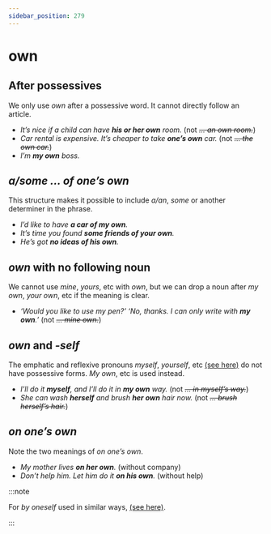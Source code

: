 ```yaml
---
sidebar_position: 279
---
```


# own

## After possessives

We only use *own* after a possessive word. It cannot directly follow an article.

- *It’s nice if a child can have **his or her own** room.* (not *~~… an own room.~~*)
- *Car rental is expensive. It’s cheaper to take **one’s own** car.* (not *~~… the own car.~~*)
- *I’m **my own** boss.*

## *a/some … of one’s own*

This structure makes it possible to include *a/an*, *some* or another determiner in the phrase.

- *I’d like to have **a car of my own**.*
- *It’s time you found **some friends of your own**.*
- *He’s got **no ideas of his own**.*

## *own* with no following noun

We cannot use *mine*, *yours*, etc with *own*, but we can drop a noun after *my own*, *your own*, etc if the meaning is clear.

- *‘Would you like to use my pen?’ ‘No, thanks. I can only write with **my own**.’* (not *~~… mine own.~~*)

## *own* and *-self*

The emphatic and reflexive pronouns *myself*, *yourself*, etc [(see here)](./../../grammar/pronouns/reflexive-pronouns-myself-etc) do not have possessive forms. *My own*, etc is used instead.

- *I’ll do it **myself**, and I’ll do it in **my own** way.* (not *~~… in myself’s way.~~*)
- *She can wash **herself** and brush **her own** hair now.* (not *~~… brush herself’s hair.~~*)

## *on one’s own*

Note the two meanings of *on one’s own*.

- *My mother lives **on her own**.* (without company)
- *Don’t help him. Let him do it **on his own**.* (without help)

:::note

For *by oneself* used in similar ways, [(see here)](./../../grammar/pronouns/reflexive-pronouns-myself-etc#by-oneself).

:::
